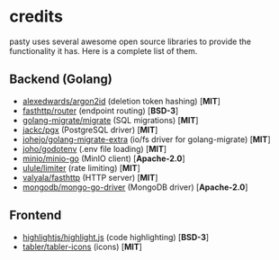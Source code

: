 # credits

pasty uses several awesome open source libraries to provide the functionality it has. Here is a complete list of them.

## Backend (Golang)

* [alexedwards/argon2id](https://github.com/alexedwards/argon2id) (deletion token hashing) [**MIT**]
* [fasthttp/router](https://github.com/fasthttp/router) (endpoint routing) [**BSD-3**]
* [golang-migrate/migrate](https://github.com/golang-migrate/migrate) (SQL migrations) [**MIT**]
* [jackc/pgx](https://github.com/jackc/pgx) (PostgreSQL driver) [**MIT**]
* [johejo/golang-migrate-extra](github.com/johejo/golang-migrate-extra) (io/fs driver for golang-migrate) [**MIT**]
* [joho/godotenv](https://github.com/joho/godotenv) (.env file loading) [**MIT**]
* [minio/minio-go](https://github.com/minio/minio-go) (MinIO client) [**Apache-2.0**]
* [ulule/limiter](https://github.com/ulule/limiter) (rate limiting) [**MIT**]
* [valyala/fasthttp](https://github.com/valyala/fasthttp) (HTTP server) [**MIT**]
* [mongodb/mongo-go-driver](https://github.com/mongodb/mongo-go-driver) (MongoDB driver) [**Apache-2.0**]

## Frontend

* [highlightjs/highlight.js](https://github.com/highlightjs/highlight.js) (code highlighting) [**BSD-3**]
* [tabler/tabler-icons](https://github.com/tabler/tabler-icons) (icons) [**MIT**]
